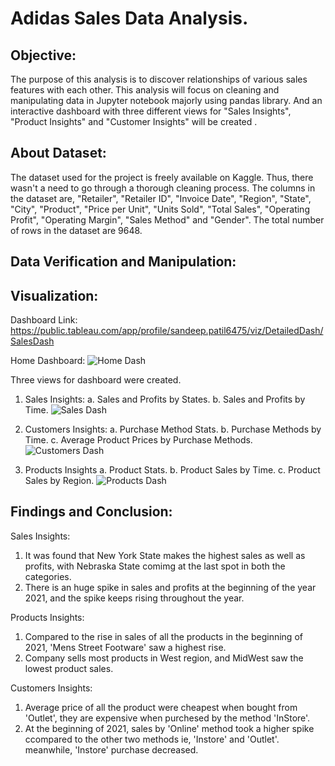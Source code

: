 # Adidas Sales Data Analysis.


## Objective:
The purpose of this analysis is to discover relationships of various sales features with each other. This analysis will focus on cleaning and manipulating data in Jupyter notebook majorly using pandas library. And an interactive dashboard with three different views for "Sales Insights", "Product Insights" and "Customer Insights" will be created . 


## About Dataset:
The dataset used for the project is freely available on Kaggle. Thus, there wasn't a need to go through a thorough cleaning process. The columns in the dataset are, "Retailer", "Retailer ID", "Invoice Date", "Region", "State", "City", "Product", "Price per Unit", "Units Sold", "Total Sales", "Operating Profit", "Operating Margin", "Sales Method" and "Gender". The total number of rows in the dataset are 9648.


## Data Verification and Manipulation:


## Visualization:

Dashboard Link: https://public.tableau.com/app/profile/sandeep.patil6475/viz/DetailedDash/SalesDash

Home Dashboard:
![Home Dash](https://github.com/iamsandeeppatil3/adidas-sales-analysis/assets/60236271/231ffeac-25d6-4b2c-94d7-f030fe6cff49)

Three views for dashboard were created. 
1. Sales Insights:
a. Sales and Profits by States.
b. Sales and Profits by Time.
![Sales Dash](https://github.com/iamsandeeppatil3/adidas-sales-analysis/assets/60236271/fd55dd54-4c63-406d-8309-27706e744044)

2. Customers Insights:
a. Purchase Method Stats.
b. Purchase Methods by Time.
c. Average Product Prices by Purchase Methods.
![Customers Dash](https://github.com/iamsandeeppatil3/adidas-sales-analysis/assets/60236271/a0b059d1-f52a-409e-875f-8a5d48f00d3c)

3. Products Insights
a. Product Stats.
b. Product Sales by Time.
c. Product Sales by Region.
![Products Dash](https://github.com/iamsandeeppatil3/adidas-sales-analysis/assets/60236271/07fb9ad3-bb3f-49a0-b31e-43c1fb44b254)


## Findings and Conclusion:
Sales Insights:
1. It was found that New York State makes the highest sales as well as profits, with Nebraska State comimg at the last spot in both the categories.
2. There is an huge spike in sales and profits at the beginning of the year 2021, and the spike keeps rising throughout the year.

Products Insights:
1. Compared to the rise in sales of all the products in the beginning of 2021, 'Mens Street Footware' saw a highest rise.
2. Company sells most products in West region, and MidWest saw the lowest product sales.

Customers Insights:
1. Average price of all the product were cheapest when bought from 'Outlet', they are expensive when purchesed by the method 'InStore'.
2. At the beginning of 2021, sales by 'Online' method took a higher spike ccompared to the other two methods ie, 'Instore' and 'Outlet'. meanwhile, 'Instore' purchase decreased.
